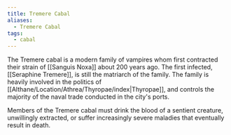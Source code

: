 ```yaml
---
title: Tremere Cabal
aliases:
  - Tremere Cabal
tags:
  - cabal
---
```


The Tremere cabal is a modern family of vampires whom first contracted their strain of [[Sanguis Noxa]] about 200 years ago. The first infected, [[Seraphine Tremere]], is still the matriarch of the family. The family is heavily involved in the politics of [[Althane/Location/Athrea/Thyropae/index|Thyropae]], and controls the majority of the naval trade conducted in the city's ports.

Members of the Tremere cabal must drink the blood of a sentient creature, unwillingly extracted, or suffer increasingly severe maladies that eventually result in death.
